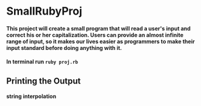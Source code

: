 # SmallRubyProj
#### This project will create a small program that will read a user's input and correct his or her capitalization. Users can provide an almost infinite range of input, so it makes our lives easier as programmers to make their input standard before doing anything with it.

#### In terminal run `ruby proj.rb`

## Printing the Output
#### string interpolation